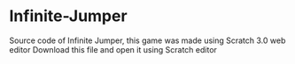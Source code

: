 # Infinite-Jumper
Source code of Infinite Jumper, this game was made using Scratch 3.0 web editor 
Download this file and open it using Scratch editor
